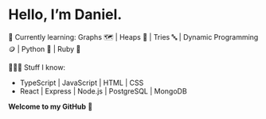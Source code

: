 # Hello, I’m Daniel.
🧠 Currently learning:
Graphs 🗺️ | Heaps 🧺 | Tries 🔤 | Dynamic Programming 🪙 | Python 🐍 | Ruby 💎 

👨🏻‍💻 Stuff I know:
- TypeScript | JavaScript | HTML | CSS
- React | Express | Node.js | PostgreSQL | MongoDB

**Welcome to my GitHub** 👋 
